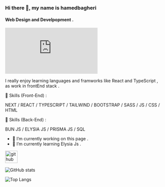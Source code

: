 ### Hi there 👋, my name is hamedbagheri
#### Web Design and Develpopment .
![Web Design and Develpopment](https://biaupload.com/do.php?imgf=org-66346cf1392c1.jpg)

I really enjoy learning languages and framworks like React and TypeScript , as work in frontEnd stack .

🎯 Skills (Front-End) : 

NEXT / REACT / TYPESCRIPT / TAILWIND / BOOTSTRAP / SASS / JS / CSS / HTML 




🎯 Skills (Back-End) : 

BUN JS / ELYSIA JS / PRISMA JS / SQL

- 🔭 I’m currently working on this page . 
- 🌱 I’m currently learning Elysia Js . 

 
[<img src='https://cdn.jsdelivr.net/npm/simple-icons@3.0.1/icons/github.svg' alt='github' height='40'>](https://github.com/hamedbagheriii)  

![GitHub stats](https://github-readme-stats.vercel.app/api?username=hamedbagheriii&show_icons=true) 




![Top Langs](https://github-readme-stats.vercel.app/api/top-langs/?username=hamedbagheriii&layout=compact)
